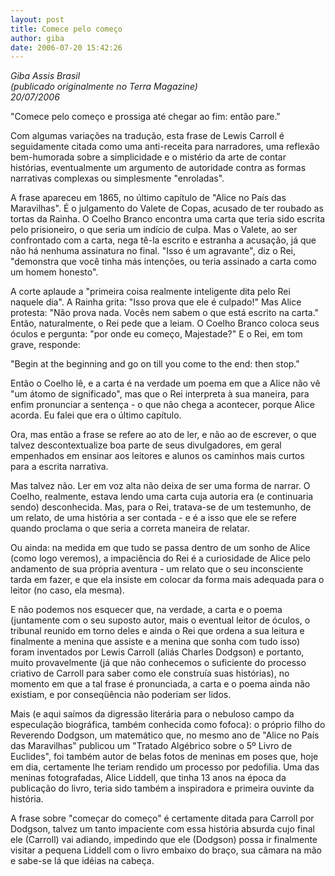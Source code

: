 ```yaml
---
layout: post
title: Comece pelo começo
author: giba
date: 2006-07-20 15:42:26
---
```

*G﻿iba Assis Brasil*\
*(﻿publicado originalmente no Terra Magazine)*\
*20/07/2006*

"Comece pelo começo e prossiga até chegar ao fim: então pare."

Com algumas variações na tradução, esta frase de Lewis Carroll é seguidamente citada como uma anti-receita para narradores, uma reflexão bem-humorada sobre a simplicidade e o mistério da arte de contar histórias, eventualmente um argumento de autoridade contra as formas narrativas complexas ou simplesmente "enroladas".

A frase apareceu em 1865, no último capítulo de "Alice no País das Maravilhas". É o julgamento do Valete de Copas, acusado de ter roubado as tortas da Rainha. O Coelho Branco encontra uma carta que teria sido escrita pelo prisioneiro, o que seria um indício de culpa. Mas o Valete, ao ser confrontado com a carta, nega tê-la escrito e estranha a acusação, já que não há nenhuma assinatura no final. "Isso é um agravante", diz o Rei, "demonstra que você tinha más intenções, ou teria assinado a carta como um homem honesto".

A corte aplaude a "primeira coisa realmente inteligente dita pelo Rei naquele dia". A Rainha grita: "Isso prova que ele é culpado!" Mas Alice protesta: "Não prova nada. Vocês nem sabem o que está escrito na carta." Então, naturalmente, o Rei pede que a leiam. O Coelho Branco coloca seus óculos e pergunta: "por onde eu começo, Majestade?" E o Rei, em tom grave, responde:

"Begin at the beginning and go on till you come to the end: then stop."

Então o Coelho lê, e a carta é na verdade um poema em que a Alice não vê "um átomo de significado", mas que o Rei interpreta à sua maneira, para enfim pronunciar a sentença - o que não chega a acontecer, porque Alice acorda. Eu falei que era o último capítulo.

Ora, mas então a frase se refere ao ato de ler, e não ao de escrever, o que talvez descontextualize boa parte de seus divulgadores, em geral empenhados em ensinar aos leitores e alunos os caminhos mais curtos para a escrita narrativa.

Mas talvez não. Ler em voz alta não deixa de ser uma forma de narrar. O Coelho, realmente, estava lendo uma carta cuja autoria era (e continuaria sendo) desconhecida. Mas, para o Rei, tratava-se de um testemunho, de um relato, de uma história a ser contada - e é a isso que ele se refere quando proclama o que seria a correta maneira de relatar.

Ou ainda: na medida em que tudo se passa dentro de um sonho de Alice (como logo veremos), a impaciência do Rei é a curiosidade de Alice pelo andamento de sua própria aventura - um relato que o seu inconsciente tarda em fazer, e que ela insiste em colocar da forma mais adequada para o leitor (no caso, ela mesma).

E não podemos nos esquecer que, na verdade, a carta e o poema (juntamente com o seu suposto autor, mais o eventual leitor de óculos, o tribunal reunido em torno deles e ainda o Rei que ordena a sua leitura e finalmente a menina que assiste e a menina que sonha com tudo isso) foram inventados por Lewis Carroll (aliás Charles Dodgson) e portanto, muito provavelmente (já que não conhecemos o suficiente do processo criativo de Carroll para saber como ele construía suas histórias), no momento em que a tal frase é pronunciada, a carta e o poema ainda não existiam, e por conseqüência não poderiam ser lidos.

Mais (e aqui saímos da digressão literária para o nebuloso campo da especulação biográfica, também conhecida como fofoca): o próprio filho do Reverendo Dodgson, um matemático que, no mesmo ano de "Alice no País das Maravilhas" publicou um "Tratado Algébrico sobre o 5º Livro de Euclides", foi também autor de belas fotos de meninas em poses que, hoje em dia, certamente lhe teriam rendido um processo por pedofilia. Uma das meninas fotografadas, Alice Liddell, que tinha 13 anos na época da publicação do livro, teria sido também a inspiradora e primeira ouvinte da história.

A frase sobre "começar do começo" é certamente ditada para Carroll por Dodgson, talvez um tanto impaciente com essa história absurda cujo final ele (Carroll) vai adiando, impedindo que ele (Dodgson) possa ir finalmente visitar a pequena Liddell com o livro embaixo do braço, sua câmara na mão e sabe-se lá que idéias na cabeça.